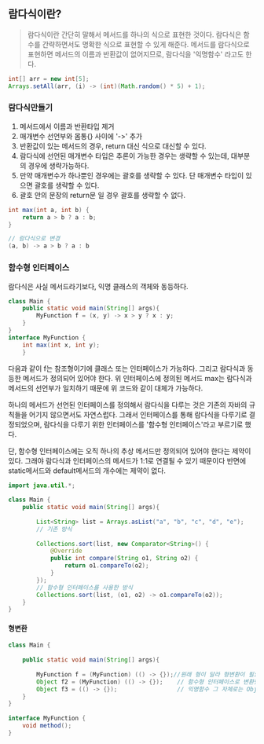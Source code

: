 
## 람다식이란?

> 람다식이란 간단히 말해서 메서드를 하나의 식으로 표현한 것이다. 람다식은 함수를 간략하면서도 명확한 식으로 표현할 수 있게 해준다. 메서드를 람다식으로 표현하면 메서드의 이름과  반환값이 없어지므로, 람다식을 '익명함수' 라고도 한다.



```java
int[] arr = new int[5];
Arrays.setAll(arr, (i) -> (int)(Math.random() * 5) + 1);
```


### 람다식만들기


1. 메서드에서 이름과 반환타입 제거
2. 매개변수 선언부와 몸통{} 사이에 '->' 추가
3. 반환값이 있는 메서드의 경우, return 대신 식으로 대신할 수 있다.
4. 람다식에 선언된 매개변수 타입은 추론이 가능한 경우는 생략할 수 있는데, 대부분의 경우에 생략가능하다.
5. 만약 매개변수가 하나뿐인 경우에는 괄호를 생략할 수 있다. 단 매개변수 타입이 있으면 괄호를 생략할 수 있다.
6. 괄호 안의 문장의  return문 일 경우 괄호를 생략할 수 없다.

```java
int max(int a, int b) {
	return a > b ? a : b;
}

// 람다식으로 변경
(a, b) -> a > b ? a : b
```

### 함수형 인터페이스
람다식은 사실 메서드라기보다, 익명 클래스의 객체와 동등하다.

```java
class Main {  
    public static void main(String[] args){  
        MyFunction f = (x, y) -> x > y ? x : y;  
    }  
}  
interface MyFunction {  
    int max(int x, int y);  
    }
```

다음과 같이 f는 참조형이기에 클래스 또는 인터페이스가 가능하다. 그리고 람다식과 동등한 메서드가 정의되어 있어야 한다. 위 인터페이스에 정의된 메서드 max는 람다식과 메서드의 선언부가 일치하기 때문에 위 코드와 같이 대체가 가능하다.

하나의 메서드가 선언된 인터페이스를 정의해서 람다식을 다루는 것은 기존의 자바의 규칙들을 어기지 않으면서도 자연스럽다. 그래서 인터페이스를 통해 람다식을 다루기로 결정되었으며, 람다식을 다루기 위한 인터페이스를 '함수형 인터페이스'라고 부르기로 했다.

단, 함수형 인터페이스에는 오직 하나의 추상 메서드만 정의되어 있어야 한다는 제약이 있다. 그래야 람다식과 인터페이스의 메서드가 1:1로 연결될 수 있기 때문이다 반면에 static메서드와 default메서드의 개수에는 제약이 없다.

```java
import java.util.*;  
  
class Main {  
    public static void main(String[] args){  
  
        List<String> list = Arrays.asList("a", "b", "c", "d", "e");  
        // 기존 방식  
  
        Collections.sort(list, new Comparator<String>() {  
            @Override  
            public int compare(String o1, String o2) {  
                return o1.compareTo(o2);  
            }  
        });  
        // 함수형 인터페이스를 사용한 방식  
        Collections.sort(list, (o1, o2) -> o1.compareTo(o2));  
    }  
}
```

#### 형변환

```java
class Main {  
  
    public static void main(String[] args){  
  
        MyFunction f = (MyFunction) (() -> {});//원래 형이 달라 형변환이 필요하지만, 이와 같은 형변환은 생략가능  
        Object f2 = (MyFunction) (() -> {});    // 함수형 인터페이스로 변환했을때는 Object로 변환 가능  
        Object f3 = (() -> {});                 // 익명함수 그 자체로는 Object로 형변환되지 않는다.  
    }  
}  
  
interface MyFunction {  
    void method();  
}
```

